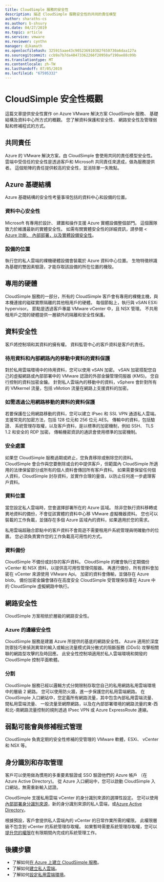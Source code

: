 ```yaml
---
title: CloudSimple 服務的安全性
description: 描述 CloudSimple 服務安全性的共同的責任模型
author: sharaths-cs
ms.author: b-shsury
ms.date: 04/27/2019
ms.topic: article
ms.service: vmware
ms.reviewer: cynthn
manager: dikamath
ms.openlocfilehash: 325915aae43c905236910382f650730a6daa127a
ms.sourcegitcommit: ccb9a7b7da48473362266f20950af190ae88c09b
ms.translationtype: MT
ms.contentlocale: zh-TW
ms.lasthandoff: 07/05/2019
ms.locfileid: "67595332"
---
```

# <a name="cloudsimple-security-overview"></a>CloudSimple 安全性概觀

這篇文章提供安全性實作 on Azure VMware 解決方案 CloudSimple 服務、 基礎結構及資料中心所方式的概觀。 您了解資料保護和安全性、 網路安全性及管理弱點和修補程式的方式。

## <a name="shared-responsibility"></a>共同責任

Azure 的 VMware 解決方案，由 CloudSimple 會使用共同的責任模型安全性。 雲端中受信任的安全性是透過客戶和 Microsoft 共同責任來達成，做為服務提供者。 這個矩陣的責任提供較高的安全性，並消除單一失敗點。

## <a name="azure-infrastructure"></a>Azure 基礎結構 

Azure 基礎結構的安全性考量事項包括的資料中心和設備的位置。

### <a name="datacenter-security"></a>資料中心安全性 

Microsoft 有專用於設計、 建置和操作支援 Azure 實體設備整個部門。 這個團隊致力於維護最新的實體安全性。 如需有關實體安全性的詳細資訊，請參閱 < [Azure 功能、 內部部署，以及實體設備安全性](https://docs.microsoft.com/azure/security/azure-physical-security)。

### <a name="equipment-location"></a>設備的位置

執行您的私人雲端的裸機硬體設備會裝載於 Azure 資料中心位置。 生物特徵辨識為基礎的雙因素驗證，才能存取該設備的所在位置的機殼。

## <a name="dedicated-hardware"></a>專用的硬體

CloudSimple 服務的一部分，所有的 CloudSimple 客戶會有專用的裸機主機，與本機連接的磁碟實際隔離的其他租用戶的硬體。 每個節點上，執行與 vSAN ESXi hypervisor。 節點是透過客戶專屬 VMware vCenter 中，且 NSX 管理。 不共用租用戶之間的硬體提供一層額外的隔離和安全性保護。

## <a name="data-security"></a>資料安全性

客戶將控制項和其資料的擁有權。 資料監管中心的客戶資料是客戶的責任。

### <a name="data-protection-for-data-at-rest-and-data-in-motion-within-internal-networks"></a>待用資料和內部網路內的移動中資料的資料保護

對於私用雲端環境中的待用資料，您可以使用 vSAN 加密。 vSAN 加密搭配您自己的虛擬網路或內部部署中的 VMware 認證的外部金鑰管理伺服器 (KMS)。 您自行控制的資料加密金鑰。 針對私人雲端內的移動中的資料，vSphere 會針對所有的 VMkernel 流量，包括 vMotion 流量在網路上支援資料的加密。

### <a name="data-protection-for-data-thats-required-to-move-through-public-networks"></a>如需透過公用網路移動的資料的資料保護

若要保護在公用網路移動的資料，您可以建立 IPsec 和 SSL VPN 通道私人雲端。 支援常見的加密方法，包括 128 位元和 256 位元 AES。 傳輸中的資料，包括驗證、 系統管理存取權，以及客戶資料，是以標準的加密機制，例如 SSH、 TLS 1.2 和安全的 RDP 加密。 傳輸機密資訊的通訊會使用標準的加密機制。

### <a name="secure-disposal"></a>安全處置 

如果您 CloudSimple 服務過期或終止，您負責移除或刪除您的資料。 CloudSimple 會合作與您要刪除或合約中提供客戶，但範圍內 CloudSimple 所適用的法律保留部分或所有的個人資料會傳回所有客戶資料。 如果需要保留任何個人資料，CloudSimple 封存資料，並實作合理的量值，以防止任何進一步處理客戶資料。

### <a name="data-location"></a>資料位置

當您設定私人雲端時，您會選擇部署所在的 Azure 區域。 除非您執行資料移轉或異地資料的備份，不會從該實體的資料中心移 VMware 虛擬機器資料。 您也可以裝載的工作負載，並儲存在多個 Azure 區域內的資料，如果適用於您的需求。

私用雲端超融合節點中的客戶資料不會周遊不需要租用戶系統管理員明確動作的位置。 您必須負責實作您的工作負載高可用性的方式。

### <a name="data-backups"></a>資料備份
CloudSimple 不備份或封存的客戶資料。 CloudSimple 的確會執行定期備份 vCenter 和 NSX 資料，以提供高可用性管理伺服器。 再進行備份，所有資料會加密在 vCenter 來源使用 VMware Api。 加密的資料會傳輸，並儲存在 Azure blob。 備份加密金鑰會儲存在高度安全 CloudSimple 受管理保存庫在 Azure 中的 CloudSimple 虛擬網路中執行。

## <a name="network-security"></a>網路安全性

CloudSimple 方案相依於層級的網路安全性。

### <a name="azure-edge-security"></a>Azure 的邊緣安全性

CloudSimple 服務是建置 Azure 所提供的基底的網路安全性。 Azure 適用於深度防禦技巧來偵測異常的輸入或輸出流量模式與分散式的阻斷服務 (DDoS) 攻擊相關聯的網路型攻擊的及時回應。 此安全性控制項適用於私人雲端環境和開發的 CloudSimple 控制平面軟體。

### <a name="segmentation"></a>分割

CloudSimple 服務已經以邏輯方式分開限制存取您自己的私用網路私用雲端環境中的層級 2 網路。 您可以使用防火牆，進一步保護您的私用雲端網路。 在 CloudSimple 入口網站中，您定義所有網路流量，其中包含內部私用雲端流量、 間私用雲端流量、 一般流量至網際網路，以及在內部部署環境的網路流量的東-西和北-南網路流量控制的規則透過 IPsec VPN 或 Azure ExpressRoute 連線。

## <a name="vulnerability-and-patch-management"></a>弱點可能會與修補程式管理 

CloudSimple 負責定期的安全性修補的受管理的 VMware 軟體，ESXi、 vCenter 和 NSX 等。

## <a name="identity-and-access-management"></a>身分識別和存取管理

客戶可以使用做為慣用的多重要素驗證或 SSO 驗證他們的 Azure 帳戶 （在 Azure Active Directory)。 從 Azure 入口網站中，您可以啟動 CloudSimple 入口網站，無需重新輸入認證。

CloudSimple 支援私用雲端 vCenter 的身分識別來源的選擇性設定。 您可以使用[內部部署身分識別來源](https://docs.azure.cloudsimple.com/set-vcenter-identity)，新的身分識別來源的私人雲端，或[Azure Active Directory](https://docs.azure.cloudsimple.com/azure-ad)。

根據預設，客戶會提供私人雲端內的 vCenter 的日常作業所需的權限。 此權限層級不包含到 vCenter 的系統管理存取權。 如果暫時需要系統管理存取權，您可以[提升您的權限](https://docs.azure.cloudsimple.com/escalate-private-cloud-privileges)在有限期間內完成的系統管理工作。

## <a name="next-steps"></a>後續步驟

* 了解如何[在 Azure 上建立 CloudSimple 服務](quickstart-create-cloudsimple-service.md)。
* 了解如何[建立私人雲端](https://docs.azure.cloudsimple.com/create-private-cloud/)。
* 了解如何[設定私用雲端環境](quickstart-create-private-cloud.md)。
